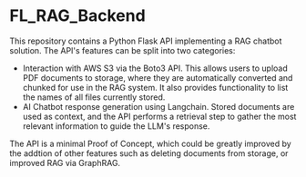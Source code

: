 # FL_RAG_Backend

This repository contains a Python Flask API implementing a RAG chatbot solution. The API's features can be split into two categories:
- Interaction with AWS S3 via the Boto3 API. This allows users to upload PDF documents to storage, where they are automatically converted and chunked for use in the RAG system. It also provides functionality to list the names of all files currently stored.
- AI Chatbot response generation using Langchain. Stored documents are used as context, and the API performs a retrieval step to gather the most relevant information to guide the LLM's response.

The API is a minimal Proof of Concept, which could be greatly improved by the addtion of other features such as deleting documents from storage, or improved RAG via GraphRAG. 
